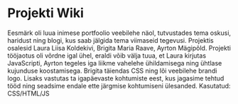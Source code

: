 # Projekti Wiki

Eesmärk oli luua inimese portfoolio veebilehe näol, tutvustades tema oskusi, haridust ning blogi, kus saab jälgida tema viimaseid tegevusi.
Projektis osalesid Laura Liisa Koldekivi, Brigita Maria Raave, Ayrton Mägipõld.
Projekti tööjaotus oli võrdne igal ühel, eraldi võib välja tuua, et Laura kirjutas JavaScripti, Ayrton tegeles iga liikme vahelehe ühildamisega ning ühtlase kujunduse koostamisega.
Brigita täiendas CSS ning lõi veebilehe brandi logo. Lisaks vastutas ta igapäevaste kohtumiste eest, kus jagasime tehtud tööd ning seadsime endale ette järgmise kohtumiseni ülesanded.
Kasutatud: CSS/HTML/JS
